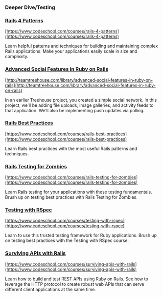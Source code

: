 ### Deeper Dive/Testing

### [Rails 4 Patterns](https://www.codeschool.com/courses/rails-4-patterns)

[https://www.codeschool.com/courses/rails-4-patterns](https://www.codeschool.com/courses/rails-4-patterns)

Learn helpful patterns and techniques for building and maintaining complex Rails applications. Make your applications easily scale in size and complexity.

### [Advanced Social Features in Ruby on Rails](http://teamtreehouse.com/library/advanced-social-features-in-ruby-on-rails)

[http://teamtreehouse.com/library/advanced-social-features-in-ruby-on-rails](http://teamtreehouse.com/library/advanced-social-features-in-ruby-on-rails)

In an earlier Treehouse project, you created a simple social network. In this project, we'll be adding file uploads, image galleries, and activity feeds to that application. We'll also be implementing push updates via polling.

### [Rails Best Practices](https://www.codeschool.com/courses/rails-best-practices)

[https://www.codeschool.com/courses/rails-best-practices](https://www.codeschool.com/courses/rails-best-practices)

Learn Rails best practices with the most useful Rails patterns and techniques.

### [Rails Testing for Zombies](https://www.codeschool.com/courses/rails-testing-for-zombies)

[https://www.codeschool.com/courses/rails-testing-for-zombies](https://www.codeschool.com/courses/rails-testing-for-zombies)

Learn Rails testing for your applications with these testing fundamentals. Brush up on testing best practices with Rails Testing for Zombies.

### [Testing with RSpec](https://www.codeschool.com/courses/testing-with-rspec)

[https://www.codeschool.com/courses/testing-with-rspec](https://www.codeschool.com/courses/testing-with-rspec)

Learn to use this trusted testing framework for Ruby applications. Brush up on testing best practices with the Testing with RSpec course.

### [Surviving APIs with Rails](https://www.codeschool.com/courses/surviving-apis-with-rails)

[https://www.codeschool.com/courses/surviving-apis-with-rails](https://www.codeschool.com/courses/surviving-apis-with-rails)

Learn how to build and test REST APIs using Ruby on Rails. See how to leverage the HTTP protocol to create robust web APIs that can serve different client applications at the same time.
